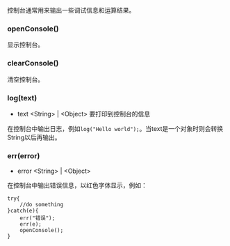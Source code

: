 控制台通常用来输出一些调试信息和运算结果。

### openConsole()
显示控制台。
### clearConsole()
清空控制台。
### log(text)
* text \<String\> | \<Object\> 要打印到控制台的信息

在控制台中输出日志，例如`log("Hello world");`。当text是一个对象时则会转换String以后再输出。  

### err(error)
* error \<String> | \<Object\> 

在控制台中输出错误信息，以红色字体显示，例如：
```
try{
    //do something
}catch(e){
    err("错误");
    err(e);
    openConsole();
}
```